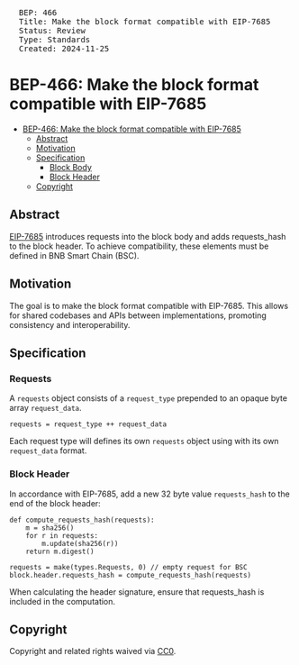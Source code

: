 <pre>
  BEP: 466
  Title: Make the block format compatible with EIP-7685
  Status: Review
  Type: Standards
  Created: 2024-11-25
</pre>

# BEP-466: Make the block format compatible with EIP-7685

- [BEP-466: Make the block format compatible with EIP-7685](#bep-466-make-the-block-format-compatible-with-eip-7685)
  - [Abstract](#abstract)
  - [Motivation](#motivation)
  - [Specification](#specification)
    - [Block Body](#block-body)
    - [Block Header](#block-header)
  - [Copyright](#copyright)


## Abstract

[EIP-7685](https://github.com/ethereum/EIPs/blob/master/EIPS/eip-7685.md) introduces requests into the block body and adds requests_hash to the block header. To achieve compatibility, these elements must be defined in BNB Smart Chain (BSC).

## Motivation

The goal is to make the block format compatible with EIP-7685. This allows for shared codebases and APIs between implementations, promoting consistency and interoperability.

## Specification

### Requests
A `requests` object consists of a `request_type` prepended to an opaque byte array `request_data`.
```golang
requests = request_type ++ request_data
```
Each request type will defines its own `requests` object using with its own `request_data` format.

### Block Header

In accordance with EIP-7685, add a new 32 byte value `requests_hash` to the end of the block header:
```golang
def compute_requests_hash(requests):
    m = sha256()
    for r in requests:
        m.update(sha256(r))
    return m.digest()

requests = make(types.Requests, 0) // empty request for BSC
block.header.requests_hash = compute_requests_hash(requests)
```
When calculating the header signature, ensure that requests_hash is included in the computation.

## Copyright

Copyright and related rights waived via [CC0](https://creativecommons.org/publicdomain/zero/1.0/).
